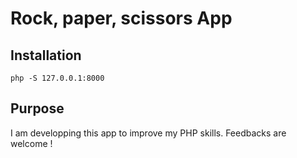 # Rock, paper, scissors App

## Installation

```
php -S 127.0.0.1:8000
```

## Purpose

I am developping this app to improve my PHP skills. Feedbacks are welcome !